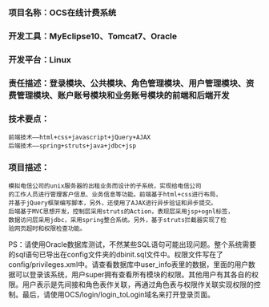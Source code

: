 ###   项目名称：OCS在线计费系统
###   开发工具：MyEclipse10、Tomcat7、Oracle
###   开发平台：Linux
###   责任描述：登录模块、公共模块、角色管理模块、用户管理模块、资费管理模块、账户账号模块和业务账号模块的前端和后端开发
###   技术要点：
    前端技术——html+css+javascript+jQuery+AJAX
    后端技术——spring+struts+java+jdbc+jsp
###   项目描述：
    模拟电信公司的unix服务器的出租业务而设计的子系统，实现给电信公司
    的工作人员进行管理客户信息、业务信息等功能。前端基于html+css进行布局，
    并基于jQuery框架编写脚本，另外，还使用了AJAX进行异步验证和异步提交。
    后端基于MVC思想开发，控制层采用struts的Action，表现层采用jsp+ognl标签，
    数据访问层采用jdbc，采用spring整合系统。另外，基于struts拦截器实现了检
    验网页超时和权限检查功能。
    
PS：请使用Oracle数据库测试，不然某些SQL语句可能出现问题。整个系统需要的sql语句已导出在config文件夹的dbinit.sql文件中。权限文件写在了config/privileges.xml中。请查看数据库中user_info表里的数据，里面的用户数据可以登录该系统，用户super拥有查看所有模块的权限。其他用户有其各自的权限。用户表示是先间接和角色表作关联，再通过角色表与权限作关联实现权限的控制。最后，请使用OCS/login/login_toLogin域名来打开登录页面。
